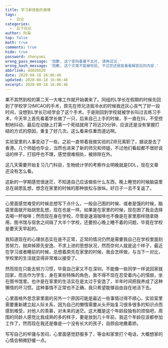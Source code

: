 ```yaml
---
title: 学习新技能的艰难
tags:
  -  日记
categories:
  -  云下日记
author: 向海
top: false
math: true
comments: true
hide: true
password: zhenyumi
wrong_pass_message: '抱歉, 这个密码看着不太对, 请再试试.'
wrong_hash_message: '抱歉, 这个文章不能被校验, 不过您还是能看看解密后的内容.'
abbrlink: 4d026628
date: 2020-08-18 16:06:46
updated: 2020-08-18 16:06:46
excerpt: 2020-08-18 16:06:46
---
```


果不其然到校的第二天一大堆工作就开始袭来了。同组的L学长在假期的时候先回到了学校学习tMCAO的手术，原先在师兄浇我冷水的时候我还灰心丧气了好一段时间，没想到L学长已经学会了这个手术。于是刚回到学校就被学长叫过去练习手术，今天早上首先看着学长做了一只，后来自己上手的时候，手一直在抖，不受控制地抖动，最后在动脉上打第一个死结就用了将近20分钟，应该还是没有掌握打结的方式的原因，重复了好几次。这么看来任重而道远啊。

实验室里的人事变动了一些。之前一直带着我做实验的Z师兄离职了，据说是去了香港。几个师姐也毕业，当然也进来了新的师兄和师姐，不过他们看起都不很好说话的样子，打招呼也不理，感觉很难相处，被排除在外。

这几天需要开始复习几门科目，生物统计学的考察作业明晚就是DDL，现在文章还没有怎么看。

这新的一学期感觉很迷茫，不知道自己应该做些什么东西，晚上睡觉的时候脑袋里总在胡思乱想，想念在家里的时候的那种放松与放纵。好日子一去不复返了。

---

心里面感觉难受的时候总想写下点什么，一般自己困的时候、或者是饿的时候，脑袋里面就开始胡思乱想，现在也是一样。如果是在家里的时候，现在困了我会选择去喝一杯咖啡；然而现在身在学校，尽管是速溶咖啡也不像是在家里那样随拿随用，图书馆与宿舍之间隔了大半个学校，还要担心晚上睡不着的问题，毕竟在学校是要天天早起的。

我知道现在的心理状态实在是不正常，正常的情况仍然是需要我自己在学校里面刻苦努力，抛弃掉原先安逸、不求上进的思想状况，然而奈何人就是这个样子，最近在学习或者睡前的时候，总想着原先在家里的时候，我会怎样做，与当下一对比，学校里的生活就显得非常难以接受了。

然而现在只能去努力习惯，毕竟自己家又不在深圳，不能像一些同学一样说回家就回家，而且作为学生，身在某些特殊的角色，我不得不现在忍受着内心的懦弱，坐在图书馆里。也许是在家里的生活实在是太过于安逸了，半年时间把我养成了这种懒惰的坏习惯。这种事情不正常也不正确，我只希望能够自由自在地活下去。

心里面格外思念家里面的另外一个原因可能是最近一些事情过得不顺心，实验室里需要重新建立起人际关系，因为自己的懒惰需要从头开始复习很多很多的知识点而感到难受，对他人的羡慕，对未来的迷茫。这大概是这个年龄段独有的烦恼吧，周围的同龄人感觉比我成熟的多的样子，要是放到几十年前，我这个年龄应该都参加工作了，然而现在我还是像是一个没有长大的孩子，自顾自地撒着娇。

写写自己的牢骚与苦闷，心里面感觉舒服多了，等会和家里打个电话，大概想家的心情会稍微舒缓一点。